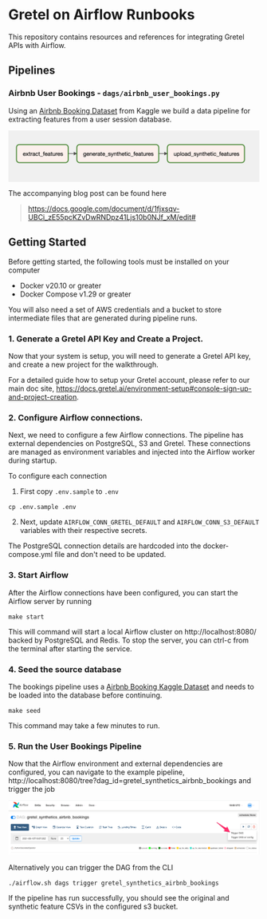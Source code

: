# Gretel on Airflow Runbooks

This repository contains resources and references for integrating Gretel APIs with Airflow.


## Pipelines

### Airbnb User Bookings - `dags/airbnb_user_bookings.py`

Using an [Airbnb Booking Dataset](#) from Kaggle we build a data pipeline for extracting features from a user session database.

<img src="misc/bookings_dag.png" width="600" align="center"/>

The accompanying blog post can be found here

> https://docs.google.com/document/d/1fjxsqv-UBCi_zE55pcKZvDwRNDpz41Ljs10b0NJf_xM/edit#

## Getting Started

Before getting started, the following tools must be installed on your computer

* Docker v20.10 or greater
* Docker Compose v1.29 or greater

You will also need a set of AWS credentials and a bucket to store intermediate files that are generated during pipeline runs.

### 1. Generate a Gretel API Key and Create a Project.

Now that your system is setup, you will need to generate a Gretel API key, and create a new project for the walkthrough.

For a detailed guide how to setup your Gretel account, please refer to our main doc site, https://docs.gretel.ai/environment-setup#console-sign-up-and-project-creation.

### 2. Configure Airflow connections.

Next, we need to configure a few Airflow connections. The pipeline has external dependencies on PostgreSQL, S3 and Gretel. These connections are managed as environment variables and injected into the Airflow worker during startup.

To configure each connection

1. First copy `.env.sample` to `.env`

```
cp .env.sample .env
```

2. Next, update `AIRFLOW_CONN_GRETEL_DEFAULT` and `AIRFLOW_CONN_S3_DEFAULT` variables with their respective secrets.

The PostgreSQL connection details are hardcoded into the docker-compose.yml file and don't need to be updated.


### 3. Start Airflow

After the Airflow connections have been configured, you can start the Airflow server by running

```
make start
```

This will command will start a local Airflow cluster on http://localhost:8080/ backed by PostgreSQL and Redis. To stop the server, you can ctrl-c from the terminal after starting the service.

### 4. Seed the source database

The bookings pipeline uses a [Airbnb Booking Kaggle Dataset](#) and needs to be loaded into the database before continuing.


```
make seed
```

This command may take a few minutes to run.

### 5. Run the User Bookings Pipeline

Now that the Airflow environment and external dependencies are configured, you can navigate to the example pipeline, http://localhost:8080/tree?dag_id=gretel_synthetics_airbnb_bookings and trigger the job

![Trigger Bookings DAG Screen Shot](misc/bookings_trigger_dag.png?raw=true)

Alternatively you can trigger the DAG from the CLI

```
./airflow.sh dags trigger gretel_synthetics_airbnb_bookings
```


If the pipeline has run successfully, you should see the original and synthetic feature CSVs in the configured s3 bucket.
